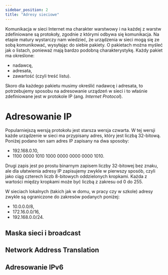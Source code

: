 ```yaml
---
sidebar_position: 2
title: "Adresy sieciowe"
---
```


Komunikacja w sieci Internet ma charakter warstwowy i na każdej z warstw
zdefiniowane są protokoły, zgodnie z którymi odbywa się komunikacja. Na etapie
matury wystarczy nam wiedzieć, że urządzenia w sieci mogą się ze sobą
komunikować, wysyłając do siebie pakiety. O pakietach można myśleć jak o
listach, ponieważ mają bardzo podobną charakterystykę. Każdy pakiet ma
określone:

- nadawcę,
- adresata,
- zawartość (czyli treść listu).

Skoro dla każdego pakietu musimy określić nadawcę i adresata, to potrzebujemy
sposobu na adresowanie urządzeń w sieci i to właśnie zdefiniowane jest w
protokole IP (ang. _Internet Protocol_).

# Adresowanie IP

Popularniejszą wersją protokołu jest starsza wersja czwarta. W tej wersji każde
urządzenie w sieci ma przypisany adres, który jest liczbą 32-bitową. Poniżej
podano ten sam adres IP zapisany na dwa sposoby:

- 192.168.0.10,
- 1100 0000 1010 1000 0000 0000 0000 1010.

Drugi zapis jest po prostu binarnym zapisem liczby 32-bitowej bez znaku, ale dla
ułatwienia adresy IP zapisujemy zwykle w pierwszy sposób, czyli jako ciąg
czterech liczb 8-bitowych oddzielonych kropkami. Każda z wartości między
kropkami może być liczbą z zakresu od 0 do 255.

W sieciach lokalnych (takich jak w domu, w pracy czy w szkole) adresy zwykle są
ograniczone do zakresów podanych poniżej:

- 10.0.0.0/8,
- 172.16.0.0/16,
- 192.168.0.0/24.

## Maska sieci i broadcast

## Network Address Translation

## Adresowanie IPv6
